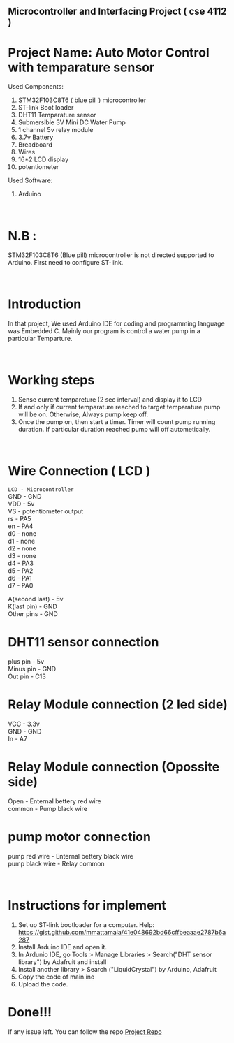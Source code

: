 ## Microcontroller and Interfacing Project ( cse 4112 )
# Project Name: Auto Motor Control with temparature sensor

Used Components:
1. STM32F103C8T6 ( blue pill ) microcontroller
2. ST-link Boot loader
3. DHT11 Temparature sensor
4. Submersible 3V Mini DC Water Pump
5. 1 channel 5v relay module
6. 3.7v Battery
7. Breadboard
8. Wires 
9. 16*2 LCD display 
10. potentiometer

Used Software:
1. Arduino

</br>

# N.B : 
STM32F103C8T6 (Blue pill) microcontroller is not directed supported to Arduino. First need to configure ST-link. 

</br>

# Introduction
In that project, We used Arduino IDE for coding and programming language was Embedded C. Mainly our program is control 
a water pump in a particular Temparture. 

<br>

# Working steps
1. Sense current tempareture (2 sec interval) and display it to LCD
2. If and only if current temparature reached to target temparature pump will be on. Otherwise, Always pump keep off.
3. Once the pump on, then start a timer. Timer will count pump running duration. If particular duration reached pump 
will off autometically.

<br>

# Wire Connection ( LCD )
<code>LCD - Microcontroller</code><br>
GND - GND <br>
VDD - 5v <br>
VS - potentiometer output <br>
rs - PA5 <br>
en - PA4 <br>
d0 - none <br>
d1 - none <br>
d2 - none <br>
d3 - none <br>
d4 - PA3 <br>
d5 - PA2 <br>
d6 - PA1 <br>
d7 - PA0 <br>

A(second last) - 5v <br>
K(last pin) - GND <br>
Other pins - GND <br>

# DHT11 sensor connection
plus pin - 5v <br>
Minus pin - GND <br>
Out pin - C13 <br>

# Relay Module connection (2 led side)
VCC - 3.3v  <br>
GND - GND <br>
In - A7 <br>

# Relay Module connection (Opossite side)
Open - Enternal bettery red wire <br>
common - Pump black wire <br>

# pump motor connection
pump red wire - Enternal bettery black wire <br>
pump black wire - Relay common <br>

<br>

# Instructions for implement 
1. Set up ST-link bootloader for a computer. Help: <a href="https://gist.github.com/mmattamala/41e048692bd66cffbeaaae2787b6a287">https://gist.github.com/mmattamala/41e048692bd66cffbeaaae2787b6a287</a>
2. Install Arduino IDE and open it.
3. In Ardunio IDE, go Tools > Manage Libraries > Search("DHT sensor library") by Adafruit and install
4. Install another library > Search ("LiquidCrystal") by Arduino, Adafruit
5. Copy the code of main.ino
6. Upload the code.


# Done!!!
If any issue left. You can follow the repo <a href="https://github.com/tonmoy-1705025/microcontroller-cse-4112">Project Repo</a>


